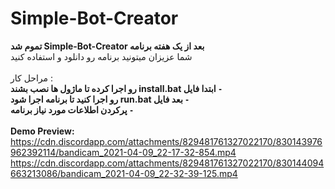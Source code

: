 # Simple-Bot-Creator

**تموم شد Simple-Bot-Creator بعد از یک هفته برنامه**
</br>
شما عزیزان میتونید برنامه رو دانلود و استفاده کنید
</br>
</br>
مراحل کار :
</br>
**رو اجرا کرده تا ماژول ها نصب بشند install.bat ابتدا فایل `-`**
</br>
**رو اجرا کنید تا برنامه اجرا شود run.bat بعد فایل `-`**
</br>
**پرکردن اطلاعات مورد نیاز برنامه `-`**
</br>
</br>
**Demo Preview:**
https://cdn.discordapp.com/attachments/829481761327022170/830143976962392114/bandicam_2021-04-09_22-17-32-854.mp4
</br>
https://cdn.discordapp.com/attachments/829481761327022170/830144094663213086/bandicam_2021-04-09_22-32-39-125.mp4
